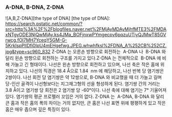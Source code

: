 ### A-DNA, B-DNA, Z-DNA
![A,B,Z-DNA][the type of DNA]
[the type of DNA]: https://search.pstatic.net/common/?src=http%3A%2F%2Fblogfiles.naver.net%2FMjAyMDAyMjhfMTE3%2FMDAxNTgyODE3NjQwMjAy.ks4JMa_BOFjnxwPYmgecpv6pqzuUTiyQJMwT85GVrwcg.fOl7MH7YceqY5GM-G-5KrkIspPIlDfi0IpU4mEHgefwg.JPEG.whwhfksl%2FDNA_A%252CB%252CZ.jpg&type=sc960_832
Z-DNA 는 오른손 방향으로 회전하는  A-DNA 나  B-DNA 와 달리 왼손 방향으로 회전하는 구조를 가지고 있다.Z-DNA 는 전체적으로  B-DNA 에 비해 가늘고 긴 형태이다. 나선은 왼손 방향으로 회전하고 있으며, 나선 축은 작은 홈에 위치하고 있다. 나선의 직경은 18.4 Å으로 1.84  nm 에 해당하고, 나선 반복 당 염기쌍은 2쌍이다. 나선 회전 당 염기쌍은 약 12쌍으로, B-DNA 와 비교했을 때 더 가늘고 길며 당-인산 골격이 나선형보다는 지그재그형의 선을 형성하게 된다. 염기쌍 간의 거리는 3.8 Å이고 염기쌍 당 회전은 2 염기쌍 당 -60°이다. 나선 축에 대해 염기는 7° 기울어져 있다. 염기쌍의 평균 프로펠러 꼬임은 거의 없다. Z-DNA 는  A-DNA, B-DNA 와 달리 큰 홈과 작은 홈의 폭의 차이는 거의 없지만, 큰 홈은 나선 표면 위에 평평하게 있고 작은 홈은 매우 좁으며 깊은 특징이 있다.
